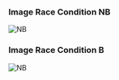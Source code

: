 ### Image Race Condition NB
<img src="C:\Users\crist\Desktop\GitHub Facu\ArquiComp2021\Ejemplos\Race Condition - Blocking - NBlocking\RaceCondition - NB.png" alt="NB"/>

### Image Race Condition B
<img src="C:\Users\crist\Desktop\GitHub Facu\ArquiComp2021\Ejemplos\Race Condition - Blocking - NBlocking\RaceCondition - B.png" alt="NB"/>